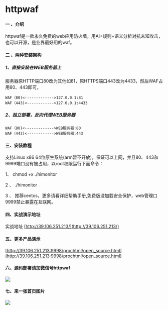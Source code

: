 # httpwaf

#### 一 、介绍
httpwaf是一款永久免费的web应用防火墙，用AI+规则+语义分析对抗未知攻击，也可以开源，是业界最好用的waf。

#### 二 、两种安装架构
##### 1、直接安装在WEB服务器上

​    服务器原HTTP端口80改为其他如81，原HTTPS端口443改为4433，然后WAF占用80、443即可。

    WAF（80)<------------->127.0.0.1:81
    WAF（443)<------------>127.0.0.1:4433

##### 2、独立部署，反向代理WEB服务器

    WAF（80)<------------->WEB服务器:80
    WAF（443)<------------>WEB服务器:443


#### 三、安装教程
支持Linux x86 64位原生系统(arm暂不开放)，保证可以上网，并且80、443和9999端口没有被占用，以root权限运行下面命令：

1、 chmod +x ./himonitor

2 、 ./himonitor

3 、 推荐centos，更多请看详细帮助手册,免费版没加载安全保护，web管理口9999禁止暴露在互联网。

#### 四、实战演示地址

实战地址 [http://39.106.251.213/](http://39.106.251.213/)

#### 五、更多产品演示

 [http://39.106.251.213:9998/prochtml/open_source.html](http://39.106.251.213:9998/prochtml/open_source.html)

#### 六、源码部署请加微信号httpwaf

![](https://gitee.com/httpwaf/httpwaf/raw/master/img/wechat.png)

#### 七、来一张首页图片

![](https://gitee.com/httpwaf/httpwaf/raw/master/img/home.png)
